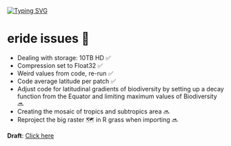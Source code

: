 [![Typing SVG](https://readme-typing-svg.herokuapp.com?color=%2336BCF7&center=true&vCenter=true&width=600&lines=Kia+ora!;Let's+do+this;We+love+R)](https://git.io/typing-svg)

# eride issues 🤯

* Dealing with storage: 10TB HD :white_check_mark:
* Compression set to Float32 :white_check_mark:
* Weird values from code, re-run :white_check_mark:
* Code average latitude per patch :white_check_mark:
* Adjust code for latitudinal gradients of biodiversity by setting up a decay function from the Equator and limiting maximum values of Biodiversity :soon:
* Creating the mosaic of tropics and subtropics area :soon:
* Reproject the big raster 🗺️ in R grass when importing :soon:

**Draft**: [Click here](https://docs.google.com/document/d/1XA9YiusEpzN-8HhapnUwRKm7G4IbV6cg4AtUOdaiaGg/edit?usp=sharing)
